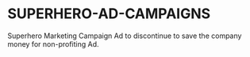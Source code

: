 # SUPERHERO-AD-CAMPAIGNS
 Superhero Marketing Campaign Ad to discontinue to save the company money for non-profiting Ad. 
